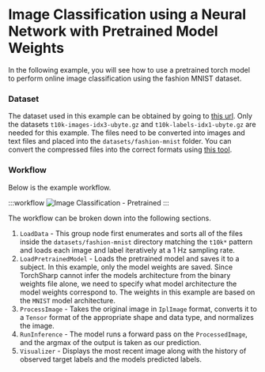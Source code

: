 # Image Classification using a Neural Network with Pretrained Model Weights

In the following example, you will see how to use a pretrained torch model to perform online image classification using the fashion MNIST dataset.

### Dataset

The dataset used in this example can be obtained by going to [this url](https://github.com/zalandoresearch/fashion-mnist). Only the datasets `t10k-images-idx3-ubyte.gz` and `t10k-labels-idx1-ubyte.gz` are needed for this example. The files need to be converted into images and text files and placed into the `datasets/fashion-mnist` folder. You can convert the compressed files into the correct formats using [this tool](https://github.com/ncguilbeault/fashion-mnist-dataset-export).

### Workflow

Below is the example workflow.

:::workflow
![Image Classification - Pretrained](FashionMnistPretrainedModel.bonsai)
:::

The workflow can be broken down into the following sections.
1. `LoadData` - This group node first enumerates and sorts all of the files inside the `datasets/fashion-mnist` directory matching the `t10k*` pattern and loads each image and label iteratively at a 1 Hz sampling rate.
2. `LoadPretrainedModel` - Loads the pretrained model and saves it to a subject. In this example, only the model weights are saved. Since TorchSharp cannot infer the models architecture from the binary weights file alone, we need to specify what model architecture the model weights correspond to. The weights in this example are based on the `MNIST` model architecture.
3. `ProcessImage` - Takes the original image in `IplImage` format, converts it to a `Tensor` format of the appropriate shape and data type, and normalizes the image.
4. `RunInference` - The model runs a forward pass on the `ProcessedImage`, and the argmax of the output is taken as our prediction.
5. `Visualizer` - Displays the most recent image along with the history of observed target labels and the models predicted labels.